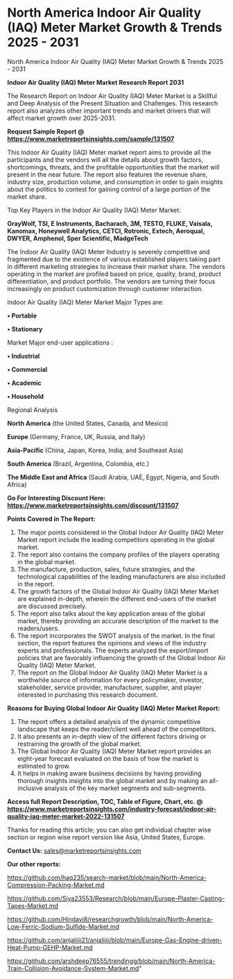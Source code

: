 # North America Indoor Air Quality (IAQ) Meter Market Growth & Trends 2025 - 2031
North America Indoor Air Quality (IAQ) Meter Market Growth & Trends 2025 - 2031

<strong>Indoor Air Quality (IAQ) Meter Market Research Report 2031</strong>

The Research Report on Indoor Air Quality (IAQ) Meter Market is a Skillful and Deep Analysis of the Present Situation and Challenges. This research report also analyzes other important trends and market drivers that will affect market growth over 2025-2031.

<strong>Request Sample Report @ <a href=https://www.marketreportsinsights.com/sample/131507>https://www.marketreportsinsights.com/sample/131507</a></strong>

This Indoor Air Quality (IAQ) Meter market report aims to provide all the participants and the vendors will all the details about growth factors, shortcomings, threats, and the profitable opportunities that the market will present in the near future. The report also features the revenue share, industry size, production volume, and consumption in order to gain insights about the politics to contest for gaining control of a large portion of the market share.

Top Key Players in the Indoor Air Quality (IAQ) Meter Market:

<strong>GrayWolf, TSI, E Instruments, Bacharach, 3M, TESTO, FLUKE, Vaisala, Kanomax, Honeywell Analytics, CETCI, Rotronic, Extech, Aeroqual, DWYER, Amphenol, Sper Scientific, MadgeTech</strong>

The Indoor Air Quality (IAQ) Meter Industry is severely competitive and fragmented due to the existence of various established players taking part in different marketing strategies to increase their market share. The vendors operating in the market are profiled based on price, quality, brand, product differentiation, and product portfolio. The vendors are turning their focus increasingly on product customization through customer interaction.

Indoor Air Quality (IAQ) Meter Market Major Types are:

<strong>• Portable

• Stationary</strong>

Market Major end-user applications :

<strong>• Industrial

• Commercial

• Academic

• Household</strong>

Regional Analysis

</u><strong><b>North America</b></strong> (the United States, Canada, and Mexico)

<strong><b>Europe </b></strong>(Germany, France, UK, Russia, and Italy)

<strong><b>Asia-Pacific</b></strong> (China, Japan, Korea, India, and Southeast Asia)

<strong><b>South America</b></strong> (Brazil, Argentina, Colombia, etc.)

<strong><b>The Middle East and Africa</b></strong> (Saudi Arabia, UAE, Egypt, Nigeria, and South Africa)

<strong>Go For Interesting Discount Here: <a href=https://www.marketreportsinsights.com/discount/131507>https://www.marketreportsinsights.com/discount/131507</a></strong>

<strong>Points Covered in The Report:</strong>
<ol>
  <li>The major points considered in the Global Indoor Air Quality (IAQ) Meter Market report include the leading competitors operating in the global market.</li>
  <li>The report also contains the company profiles of the players operating in the global market.</li>
  <li>The manufacture, production, sales, future strategies, and the technological capabilities of the leading manufacturers are also included in the report.</li>
  <li>The growth factors of the Global Indoor Air Quality (IAQ) Meter Market are explained in-depth, wherein the different end-users of the market are discussed precisely.</li>
  <li>The report also talks about the key application areas of the global market, thereby providing an accurate description of the market to the readers/users.</li>
  <li>The report incorporates the SWOT analysis of the market. In the final section, the report features the opinions and views of the industry experts and professionals. The experts analyzed the export/import policies that are favorably influencing the growth of the Global Indoor Air Quality (IAQ) Meter Market.</li>
  <li>The report on the Global Indoor Air Quality (IAQ) Meter Market is a worthwhile source of information for every policymaker, investor, stakeholder, service provider, manufacturer, supplier, and player interested in purchasing this research document.</li>
</ol>
<strong>Reasons for Buying Global Indoor Air Quality (IAQ) Meter Market Report:</strong>

<ol>
  <li>The report offers a detailed analysis of the dynamic competitive landscape that keeps the reader/client well ahead of the competitors.</li>
  <li>It also presents an in-depth view of the different factors driving or restraining the growth of the global market.</li>
  <li>The Global Indoor Air Quality (IAQ) Meter Market report provides an eight-year forecast evaluated on the basis of how the market is estimated to grow.</li>
  <li>It helps in making aware business decisions by having providing thorough insights insights into the global market and by making an all-inclusive analysis of the key market segments and sub-segments.</li>
</ol>
<strong>Access full Report Description, TOC, Table of Figure, Chart, etc. @ <a href=https://www.marketreportsinsights.com/industry-forecast/indoor-air-quality-iaq-meter-market-2022-131507>https://www.marketreportsinsights.com/industry-forecast/indoor-air-quality-iaq-meter-market-2022-131507</a></strong>


Thanks for reading this article; you can also get individual chapter wise section or region wise report version like Asia, United States, Europe.

<strong>Contact Us:</strong>
sales@marketreportsinsights.com

<strong>Our other reports:</strong>

<a href=https://github.com/haq235/search-market/blob/main/North-America-Compression-Packing-Market.md>https://github.com/haq235/search-market/blob/main/North-America-Compression-Packing-Market.md</a>

<a href=https://github.com/Siya23553/Research/blob/main/Europe-Plaster-Casting-Tapes-Market.md>https://github.com/Siya23553/Research/blob/main/Europe-Plaster-Casting-Tapes-Market.md</a>

<a href=https://github.com/Hindavi8/researchgrowth/blob/main/North-America-Low-Ferric-Sodium-Sulfide-Market.md>https://github.com/Hindavi8/researchgrowth/blob/main/North-America-Low-Ferric-Sodium-Sulfide-Market.md</a>

<a href=https://github.com/anjaliiii21/anjaliiii/blob/main/Europe-Gas-Engine-driven-Heat-Pump-GEHP-Market.md>https://github.com/anjaliiii21/anjaliiii/blob/main/Europe-Gas-Engine-driven-Heat-Pump-GEHP-Market.md</a>

<a href=https://github.com/arshdeep76555/trendingg/blob/main/North-America-Train-Collision-Avoidance-System-Market.md>https://github.com/arshdeep76555/trendingg/blob/main/North-America-Train-Collision-Avoidance-System-Market.md</a>"
